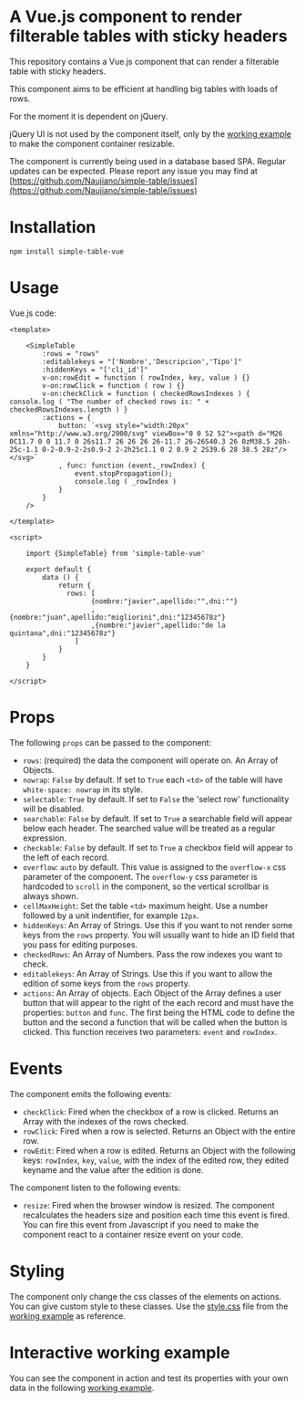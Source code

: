 # A Vue.js component to render filterable tables with sticky headers

This repository contains a Vue.js component that can render a filterable table with sticky headers.

This component aims to be efficient at handling big tables with loads of rows.

For the moment it is dependent on jQuery.

jQuery UI is not used by the component itself, only by the [working example](http://rawgit.com/Naujiano/simple-table/master/working-example/index.html) to make the component container resizable.

The component is currently being used in a database based SPA. Regular updates can be expected. Please report any issue you may find at [https://github.com/Naujiano/simple-table/issues](https://github.com/Naujiano/simple-table/issues)

# Installation

```
npm install simple-table-vue
```

# Usage

Vue.js code:

```
<template>

    <SimpleTable 
        :rows = "rows"
        :editablekeys = "['Nombre','Descripcion','Tipo']" 
        :hiddenKeys = "['cli_id']" 
        v-on:rowEdit = function ( rowIndex, key, value ) {}
        v-on:rowClick = function ( row ) {}
        v-on:checkClick = function ( checkedRowsIndexes ) { console.log ( "The number of checked rows is: " + checkedRowsIndexes.length ) }
        :actions = {
            button: `<svg style="width:20px" xmlns="http://www.w3.org/2000/svg" viewBox="0 0 52 52"><path d="M26 0C11.7 0 0 11.7 0 26s11.7 26 26 26 26-11.7 26-26S40.3 26 0zM38.5 28h-25c-1.1 0-2-0.9-2-2s0.9-2 2-2h25c1.1 0 2 0.9 2 2S39.6 28 38.5 28z"/></svg>`
            , func: function (event,_rowIndex) {
                event.stopPropagation();
                console.log ( _rowIndex )
            }
        }
    />

</template>

<script>

    import {SimpleTable} from 'simple-table-vue'

    export default {
        data () {
            return {
              rows: [
                    {nombre:"javier",apellido:"",dni:""}
                    ,{nombre:"juan",apellido:"migliorini",dni:"12345678z"}
                    ,{nombre:"javier",apellido:"de la quintana",dni:"12345678z"}
                ]
            }
        }
    }

</script>
```

# Props

The following `props` can be passed to the component:
- `rows`: (required) the data the component will operate on. An Array of Objects.
- `nowrap`: `False` by default. If set to `True` each `<td>` of the table will have `white-space: nowrap` in its style.
- `selectable`: `True` by default. If set to `False` the 'select row' functionality will be disabled.
- `searchable`: `False` by default. If set to `True` a searchable field will appear below each header. The searched value will be treated as a regular expression.
- `checkable`: `False` by default. If set to `True` a checkbox field will appear to the left of each record.
- `overflow`: `auto` by default. This value is assigned to the `overflow-x` css parameter of the component. The `overflow-y` css parameter is hardcoded to `scroll` in the component, so the vertical scrollbar is always shown.
- `cellMaxHeight`: Set the table `<td>` maximum height. Use a number followed by a unit indentifier, for example `12px`.
- `hiddenKeys`: An Array of Strings. Use this if you want to not render some keys from the `rows` property. You will usually want to hide an ID field that you pass for editing purposes.
- `checkedRows`: An Array of Numbers. Pass the row indexes you want to check.
- `editablekeys`: An Array of Strings. Use this if you want to allow the edition of some keys from the `rows` property.
- `actions`: An Array of objects. Each Object of the Array defines a user button that will appear to the right of the each record and must have the properties: `button` and `func`. The first being the HTML code to define the button and the second a function that will be called when the button is clicked. This function receives two parameters: `event` and `rowIndex`.

# Events

The component emits the following events:
- `checkClick`: Fired when the checkbox of a row is clicked. Returns an Array with the indexes of the rows checked.
- `rowClick`: Fired when a row is selected. Returns an Object with the entire row.
- `rowEdit`: Fired when a row is edited. Returns an Object with the following keys: `rowIndex`, `key`, `value`, with the index of the edited row, they edited keyname and the value after the edition is done.

The component listen to the following events:
- `resize`: Fired when the browser window is resized. The component recalculates the headers size and position each time this event is fired. You can fire this event from Javascript if you need to make the component react to a container resize event on your code.

# Styling

The component only change the css classes of the elements on actions. You can give custom style to these classes. Use the [style.css](https://github.com/Naujiano/simple-table/blob/master/working-example/style.css) file from the [working example](http://rawgit.com/Naujiano/simple-table/master/working-example/index.html) as reference.

# Interactive working example

You can see the component in action and test its properties with your own data in the following [working example](http://rawgit.com/Naujiano/simple-table/master/working-example/index.html).

